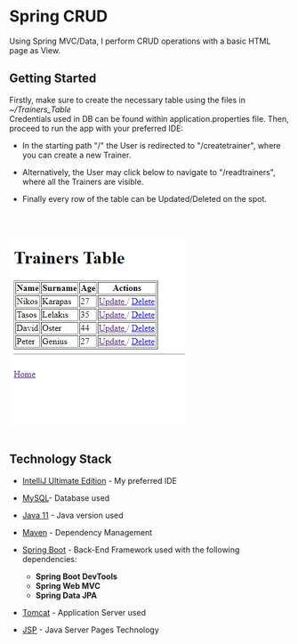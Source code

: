 # Spring CRUD

Using Spring MVC/Data, I perform CRUD operations with a basic HTML page as View.

## Getting Started

Firstly, make sure to create the necessary table using the files in *~/Trainers_Table* <br>
Credentials used in DB can be found within application.properties file.
Then, proceed to run the app with your preferred IDE:

- In the starting path "/" the User is redirected to "/createtrainer", where you can create a new Trainer.

- Alternatively, the User may click below to navigate to "/readtrainers", where all the Trainers are visible.

- Finally every row of the table can be Updated/Deleted on the spot.

<br></br>

![Trainers](Trainers.png)
<br></br>

## Technology Stack


* [IntelliJ Ultimate Edition](https://www.jetbrains.com/idea/) - My preferred IDE
* [MySQL](https://www.mysql.com/)- Database used
* [Java 11](https://www.oracle.com/java/technologies/javase-jdk11-downloads.html) - Java version used
* [Maven](https://maven.apache.org/) - Dependency Management
* [Spring Boot](https://spring.io/projects/spring-boot) - Back-End Framework used with the following dependencies:

    * **Spring Boot DevTools**
    * **Spring Web MVC**
    * **Spring Data JPA**
    

* [Tomcat](http://tomcat.apache.org/) - Application Server used
* [JSP](https://www.oracle.com/java/technologies/jspt.html) - Java Server Pages Technology




